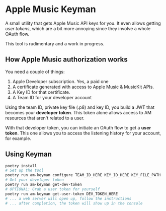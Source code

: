 # Apple Music Keyman
A small utility that gets Apple Music API keys for you. It even allows getting *user tokens*, which are a bit more annoying since they involve a whole OAuth flow.

This tool is rudimentary and a work in progress.

## How Apple Music authorization works
You need a couple of things:

1. Apple Developer subscription. Yes, a paid one
2. A certificate generated with access to Apple Music & MusicKit APIs.
3. A Key ID for that certificate.
4. A Team ID for your developer account

Using the team ID, private key file (.p8) and key ID, you build a JWT that becomes your **developer token**. This token alone allows access to AM resources that aren't related to a user.

With that developer token, you can initiate an OAuth flow to get a **user token**. This one allows you to access the listening history for your account, for example.

## Using Keyman
```bash
poetry install
# Set up the tool
poetry run am-keyman configure TEAM_ID_HERE KEY_ID_HERE KEY_FILE_PATH
# Get your developer token 
poetry run am-keyman get-dev-token 
# OPTIONAL: Grab a user token for yourself
poetry run am-keyman get-user-token DEV_TOKEN_HERE
# ... a web server will open up, follow the instructions
# ... after completion, the token will show up in the console
```
